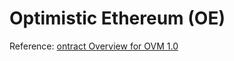 # Optimistic Ethereum (OE)



Reference: [ontract Overview for OVM 1.0](https://community.optimism.io/docs/protocol/protocol.html)

